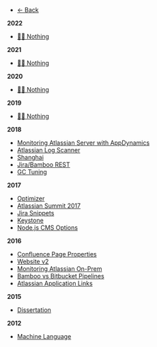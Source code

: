 * [← Back](/index.md)

**2022**

* [🤷‍♂️ Nothing]()

**2021**

* [🤷‍♂️ Nothing]()

**2020**

* [🤷‍♂️ Nothing]()

**2019**

* [🤷‍♂️ Nothing]()

**2018**

* [Monitoring Atlassian Server with AppDynamics](/blog/2018/06/appdynamics.md)
* [Atlassian Log Scanner](/blog/2018/05/log-scanner.md)
* [Shanghai](/blog/2018/02/shanghai.md)
* [Jira/Bamboo REST](/blog/2018/02/jira-bamboo-rest.md)
* [GC Tuning](/blog/2018/01/gc-tuning.md)

**2017**

* [Optimizer](/blog/11/optimizer.md)
* [Atlassian Summit 2017](/blog/06/summit.md)
* [Jira Snippets](/blog/2017/03/jira-snippets.md)
* [Keystone](/blog/2017/02/keystone.md)
* [Node.js CMS Options](/blog/2017/02/cms-nodejs.md)

**2016**

* [Confluence Page Properties](/blog/2016/11/page-properties.md)
* [Website v2](/blog/2016/09/website-v2.md)
* [Monitoring Atlassian On-Prem](/blog/2016/08/monitoring-atlassian-server.md)
* [Bamboo vs Bitbucket Pipelines](/blog/2016/07/bamboo-vs-bitbucket-pipelines.md)
* [Atlassian Application Links](/blog/2016/06/application-links.md)

**2015**

* [Dissertation](/blog/2015/dissertation.md)

**2012**

* [Machine Language](/blog/2012/machine-language.md)






